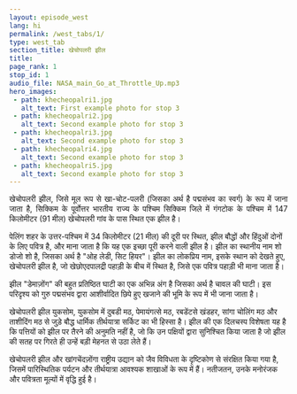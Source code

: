 ```yaml
---
layout: episode_west
lang: hi
permalink: /west_tabs/1/
type: west_tab
section_title: खेचोपलरी झील
title: 
page_rank: 1
stop_id: 1
audio_file: NASA_main_Go_at_Throttle_Up.mp3
hero_images:
 - path: khecheopalri1.jpg
   alt_text: First example photo for stop 3
 - path: khecheopalri2.jpg
   alt_text: Second example photo for stop 3
 - path: khecheopalri3.jpg
   alt_text: Second example photo for stop 3
 - path: khecheopalri4.jpg
   alt_text: Second example photo for stop 3
 - path: khecheopalri5.jpg
   alt_text: Second example photo for stop 3
---
```


<p style="text-align: justify;"> 
खेचोपलरी झील, जिसे मूल रूप से खा-चोट-पलरी (जिसका अर्थ है पद्मसंभव का स्वर्ग) के रूप में जाना जाता है, सिक्किम के पूर्वोत्तर भारतीय राज्य के पश्चिम सिक्किम जिले में गंगटोक के पश्चिम में 147 किलोमीटर (91 मील) खेचोपलरी गांव के पास स्थित एक झील है।

पेलिंग शहर के उत्तर-पश्चिम में 34 किलोमीटर (21 मील) की दूरी पर स्थित, झील बौद्धों और हिंदुओं दोनों के लिए पवित्र है, और माना जाता है कि यह एक इच्छा पूरी करने वाली झील है। झील का स्थानीय नाम शो डोजो शो है, जिसका अर्थ है "ओह लेडी, सिट हियर"। झील का लोकप्रिय नाम, इसके स्थान को देखते हुए, खेचोपलरी झील है, जो खेछोएदपालद्री पहाड़ी के बीच में स्थित है, जिसे एक पवित्र पहाड़ी भी माना जाता है।

झील "डेमाज़ोंग" की बहुत प्रतिष्ठित घाटी का एक अभिन्न अंग है जिसका अर्थ है चावल की घाटी। इस परिदृश्य को गुरु पद्मसंभव द्वारा आशीर्वादित छिपे हुए खजाने की भूमि के रूप में भी जाना जाता है।

खेचोपलरी झील युकसोम, युकसोम में दुबडी मठ, पेमायंगत्से मठ, रबडेंटसे खंडहर, सांगा चोलिंग मठ और ताशीदिंग मठ से जुड़े बौद्ध धार्मिक तीर्थयात्रा सर्किट का भी हिस्सा है। झील की एक दिलचस्प विशेषता यह है कि पत्तियों को झील पर तैरने की अनुमति नहीं है, जो कि उन पक्षियों द्वारा सुनिश्चित किया जाता है जो झील की सतह पर गिरते ही उन्हें बड़ी मेहनत से उठा लेते हैं।

खेचोपलरी झील और खांगचेंदज़ोंगा राष्ट्रीय उद्यान को जैव विविधता के दृष्टिकोण से संरक्षित किया गया है, जिसमें पारिस्थितिक पर्यटन और तीर्थयात्रा आवश्यक शाखाओं के रूप में हैं। नतीजतन, उनके मनोरंजक और पवित्रता मूल्यों में वृद्धि हुई है।</p>